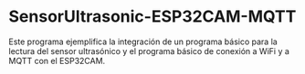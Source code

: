 # SensorUltrasonic-ESP32CAM-MQTT
Este programa ejemplifica la integración de un programa básico para la lectura del sensor ultrasónico y el programa básico de conexión a WiFi y a MQTT con el ESP32CAM.
